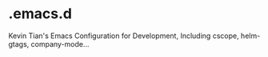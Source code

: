 # .emacs.d
Kevin Tian's Emacs Configuration for Development, Including cscope, helm-gtags, company-mode...

